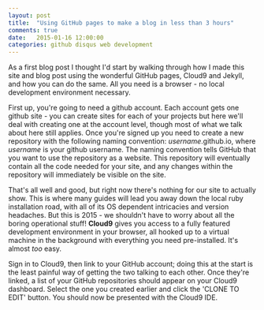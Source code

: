 ```yaml
---
layout: post
title:  "Using GitHub pages to make a blog in less than 3 hours"
comments: true
date:   2015-01-16 12:00:00
categories: github disqus web development
---
```


As a first blog post I thought I'd start by walking through how I made this site and blog post using the wonderful GitHub pages, Cloud9 and Jekyll, and how you can do the same. All you need is a browser - no local development environment necessary.

First up, you're going to need a github account. Each account gets one github site - you can create sites for each of your projects but here we'll deal with creating one at the account level, though most of what we talk about here still applies. Once you're signed up you need to create a new repository with the following naming convention: *username*.github.io, where *username* is your github username. The naming convention tells GitHub that you want to use the repository as a website. This repository will eventually contain all the code needed for your site, and any changes within the repository will immediately be visible on the site.

That's all well and good, but right now there's nothing for our site to actually show. This is where many guides will lead you away down the local ruby installation road, with all of its OS dependent intricacies and version headaches. But this is 2015 - we shouldn't have to worry about all the boring operational stuff! **Cloud9** gives you access to a fully featured development environment in your browser, all hooked up to a virtual machine in the background with everything you need pre-installed. It's almost *too* easy.

Sign in to Cloud9, then link to your GitHub account; doing this at the start is the least painful way of getting the two talking to each other. Once they're linked, a list of your GitHub repositories should appear on your Cloud9 dashboard. Select the one you created earlier and click the 'CLONE TO EDIT' button. You should now be presented with the Cloud9 IDE.





